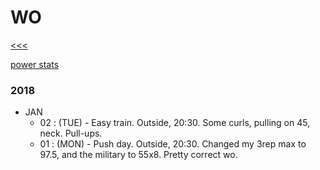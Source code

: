 
WO
======

[<<<](https://github.com/ttltrk/0con/blob/master/0con/README.MD)

[power stats](https://github.com/ttltrk/ELSE/blob/master/PWR/PWR_STS.MD)

### 2018

  * JAN
    * 02 : (TUE) - Easy train. Outside, 20:30. Some curls, pulling on 45, neck. Pull-ups.
    * 01 : (MON) - Push day. Outside, 20:30. Changed my 3rep max to 97.5, and the military to 55x8. Pretty correct wo.

